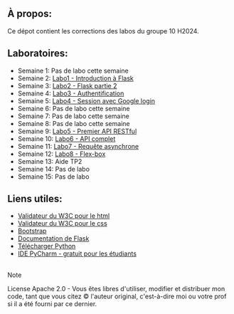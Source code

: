 ## À propos:
Ce dépot contient les corrections des labos du groupe 10 H2024.

## Laboratoires:
- Semaine 1: Pas de labo cette semaine
- Semaine 2: [Labo1 - Introduction à Flask](LABO1)
- Semaine 3: [Labo2 - Flask partie 2](LABO2)
- Semaine 4: [Labo3 - Authentification](LABO3)
- Semaine 5: [Labo4 - Session avec Google login](LABO4)
- Semaine 6: Pas de labo cette semaine
- Semaine 7: Pas de labo cette semaine
- Semaine 8: Pas de labo cette semaine
- Semaine 9: [Labo5 - Premier API RESTful](LABO5)
- Semaine 10: [Labo6 - API complet](LABO6)
- Semaine 11: [Labo7 - Requête asynchrone](LABO7)
- Semaine 12: [Labo8 - Flex-box](LABO8)
- Semaine 13: Aide TP2
- Semaine 14: Pas de labo
- Semaine 15: Pas de labo


## Liens utiles:
- [Validateur du W3C pour le html](https://validator.w3.org/)
- [Validateur du W3C pour le css](https://jigsaw.w3.org/css-validator/)
- [Bootstrap](https://getbootstrap.com/)
- [Documentation de Flask](https://flask.palletsprojects.com/en/2.3.x/)
- [Télécharger Python](https://www.python.org/downloads/)
- [IDE PyCharm - gratuit pour les étudiants](https://www.jetbrains.com/pycharm/)
&nbsp;  
&nbsp;  

> [!NOTE] 
> License Apache 2.0 - Vous êtes libres d'utiliser, modifier et distribuer mon code, tant que vous citez © l'auteur original, c'est-à-dire moi ou votre prof si il a été fourni par ce dernier.
